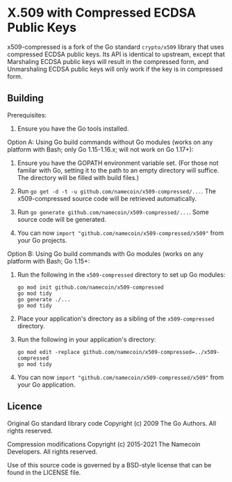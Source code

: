 # X.509 with Compressed ECDSA Public Keys

x509-compressed is a fork of the Go standard `crypto/x509` library that uses compressed ECDSA public keys.  Its API is identical to upstream, except that Marshaling ECDSA public keys will result in the compressed form, and Unmarshaling ECDSA public keys will only work if the key is in compressed form.

## Building

Prerequisites:

1. Ensure you have the Go tools installed.

Option A: Using Go build commands without Go modules (works on any platform with Bash; only Go 1.15-1.16.x; will not work on Go 1.17+):

1. Ensure you have the GOPATH environment variable set. (For those not
   familar with Go, setting it to the path to an empty directory will suffice.
   The directory will be filled with build files.)

2. Run `go get -d -t -u github.com/namecoin/x509-compressed/...`. The x509-compressed source code will be
   retrieved automatically.

3. Run `go generate github.com/namecoin/x509-compressed/...`.  Some source code will be generated.

4. You can now `import "github.com/namecoin/x509-compressed/x509"` from your Go projects.

Option B: Using Go build commands with Go modules (works on any platform with Bash; Go 1.15+:

1. Run the following in the `x509-compressed` directory to set up Go modules:
   
   ~~~
   go mod init github.com/namecoin/x509-compressed
   go mod tidy
   go generate ./...
   go mod tidy
   ~~~

2. Place your application's directory as a sibling of the `x509-compressed` directory.

3. Run the following in your application's directory:
   
   ~~~
   go mod edit -replace github.com/namecoin/x509-compressed=../x509-compressed
   go mod tidy
   ~~~

4. You can now `import "github.com/namecoin/x509-compressed/x509"` from your Go application.

## Licence

Original Go standard library code Copyright (c) 2009 The Go Authors. All rights reserved.

Compression modifications Copyright (c) 2015-2021 The Namecoin Developers. All rights reserved.

Use of this source code is governed by a BSD-style license that can be found in the LICENSE file.
